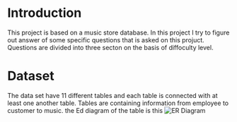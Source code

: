 # Introduction
This project is based on a music store database. In this project I try to figure out answer
of some specific questions that is asked on this projuct. Questions are divided into three secton
on the basis of diffoculty level.

# Dataset 
The data set have 11 different tables and each table is connected with at least one another table. 
Tables are containing information from employee to customer to music. the Ed diagram of the table is this ![ER Diagram](https://github.com/Lovemann1/music_store_project/tree/main/ER_diagram) 


